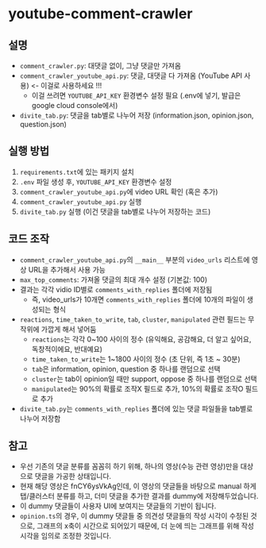 # youtube-comment-crawler

## 설명
- `comment_crawler.py`: 대댓글 없이, 그냥 댓글만 가져옴
- `comment_crawler_youtube_api.py`: 댓글, 대댓글 다 가져옴 (YouTube API 사용) <- 이걸로 사용하세요 !!!
    - 이걸 쓰려면 `YOUTUBE_API_KEY` 환경변수 설정 필요 (.env에 넣기, 발급은 google cloud console에서)
- `divite_tab.py`: 댓글을 tab별로 나누어 저장 (information.json, opinion.json, question.json)

## 실행 방법
1. `requirements.txt`에 있는 패키지 설치
2. `.env` 파일 생성 후, `YOUTUBE_API_KEY` 환경변수 설정
3. `comment_crawler_youtube_api.py`에 video URL 확인 (혹은 추가)
3. `comment_crawler_youtube_api.py` 실행
4. `divite_tab.py` 실행 (이건 댓글을 tab별로 나누어 저장하는 코드)

## 코드 조작
- `comment_crawler_youtube_api.py`의 `__main__` 부분의 `video_urls` 리스트에 영상 URL을 추가해서 사용 가능
- `max_top_comments`: 가져올 댓글의 최대 개수 설정 (기본값: 100)
- 결과는 각각 vidio ID별로 `comments_with_replies` 폴더에 저장됨
    - 즉, video_urls가 10개면 `comments_with_replies` 폴더에 10개의 파일이 생성되는 형식
- `reactions`, `time_taken_to_write`, `tab`, `cluster`, `manipulated` 관련 필드는 무작위에 가깝게 해서 넣어둠
    - `reactions`는 각각 0~100 사이의 정수 (유익해요, 공감해요, 더 알고 싶어요, 독창적이에요, 반대예요)
    - `time_taken_to_write`는 1~1800 사이의 정수 (초 단위, 즉 1초 ~ 30분)
    - `tab`은 information, opinion, question 중 하나를 랜덤으로 선택
    - `cluster`는 tab이 opinion일 때만 support, oppose 중 하나를 랜덤으로 선택
    - `manipulated`는 90%의 확률로 조작X 필드로 추가, 10%의 확률로 조작O 필드로 추가
- `divite_tab.py`는 `comments_with_replies` 폴더에 있는 댓글 파일들을 tab별로 나누어 저장함

## 참고
- 우선 기존의 댓글 분류를 꼼꼼히 하기 위해, 하나의 영상(수능 관련 영상)만을 대상으로 댓글을 가공한 상태입니다.
- 현재 해당 영상은 fnCY6ysVkAg인데, 이 영상의 댓글들을 바탕으로 manual 하게 탭/클러스터 분류를 하고, 더미 댓글을 추가한 결과를 dummy에 저장해두었습니다.
- 이 dummy 댓글들이 사용자 UI에 보여지는 댓글들의 기반이 됩니다.
- `opinion.ts`의 경우, 이 dummy 댓글들 중 의견성 댓글들의 작성 시각이 수정된 것으로, 그래프의 x축이 시간으로 되어있기 때문에, 더 눈에 띄는 그래프를 위해 작성 시각을 임의로 조정한 것입니다.
